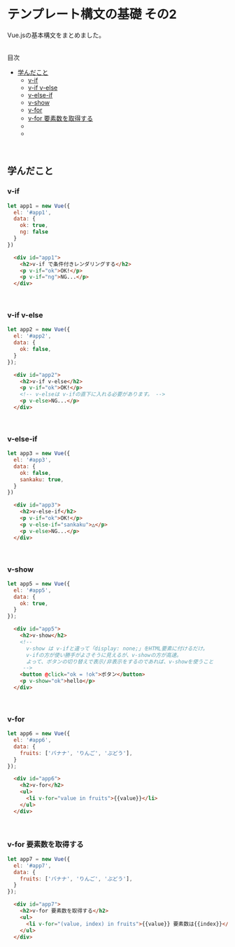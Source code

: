 # テンプレート構文の基礎 その2
Vue.jsの基本構文をまとめました。  
<br>

<!-- START doctoc generated TOC please keep comment here to allow auto update -->
<!-- DON'T EDIT THIS SECTION, INSTEAD RE-RUN doctoc TO UPDATE -->
目次

- [学んだこと](#%E5%AD%A6%E3%82%93%E3%81%A0%E3%81%93%E3%81%A8)
  - [v-if](#v-if)
  - [v-if v-else](#v-if-v-else)
  - [v-else-if](#v-else-if)
  - [v-show](#v-show)
  - [v-for](#v-for)
  - [v-for 要素数を取得する](#v-for-%E8%A6%81%E7%B4%A0%E6%95%B0%E3%82%92%E5%8F%96%E5%BE%97%E3%81%99%E3%82%8B)
  - [](#)
  - [](#-1)

<!-- END doctoc generated TOC please keep comment here to allow auto update -->
<br>


## 学んだこと
### v-if
```javascript
let app1 = new Vue({
  el: '#app1',
  data: {
    ok: true,
    ng: false
  }
})
```
```html
  <div id="app1">
    <h2>v-if で条件付きレンダリングする</h2>
    <p v-if="ok">OK!</p>
    <p v-if="ng">NG...</p>
  </div>
```
<br>

### v-if v-else
```javascript
let app2 = new Vue({
  el: '#app2',
  data: {
    ok: false,
  }
});
```
```html
  <div id="app2">
    <h2>v-if v-else</h2>
    <p v-if="ok">OK!</p>
    <!-- v-elseは v-ifの直下に入れる必要があります。 -->
    <p v-else>NG...</p>
  </div>
```
<br>

### v-else-if
```javascript
let app3 = new Vue({
  el: '#app3',
  data: {
    ok: false,
    sankaku: true,
  }
})
```
```html
  <div id="app3">
    <h2>v-else-if</h2>
    <p v-if="ok">OK!</p>
    <p v-else-if="sankaku">△</p>
    <p v-else>NG...</p>
  </div>
```
<br>

### v-show
```javascript
let app5 = new Vue({
  el: '#app5',
  data: {
    ok: true,
  }
});
```
```html
  <div id="app5">
    <h2>v-show</h2>
    <!-- 
      v-show は v-ifと違って「display: none;」をHTML要素に付けるだけ。
      v-ifの方が使い勝手がよさそうに見えるが、v-showの方が高速。
      よって、ボタンの切り替えで表示/非表示をするのであれば、v-showを使うこと
     -->
    <button @click="ok = !ok">ボタン</button>
    <p v-show="ok">hello</p>
  </div>
```
<br>

### v-for
```javascript
let app6 = new Vue({
  el: '#app6',
  data: {
    fruits: ['バナナ', 'りんご', 'ぶどう'],
  }
});
```
```html
  <div id="app6">
    <h2>v-for</h2>
    <ul>
      <li v-for="value in fruits">{{value}}</li>
    </ul>
  </div>
```
<br>

### v-for 要素数を取得する
```javascript
let app7 = new Vue({
  el: '#app7',
  data: {
    fruits: ['バナナ', 'りんご', 'ぶどう'],
  }
});
```
```html
  <div id="app7">
    <h2>v-for 要素数を取得する</h2>
    <ul>
      <li v-for="(value, index) in fruits">{{value}} 要素数は{{index}}</li>
    </ul>
  </div>
```
<br>

### 
```javascript
```
```html
```
<br>

### 
```javascript
```
```html
```
<br>
